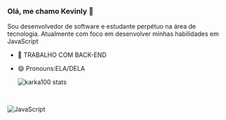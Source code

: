 ### Olá, me chamo Kevinly 👋
Sou desenvolvedor de software e estudante perpétuo na área de tecnologia. Atualmente com foco em desenvolver minhas habilidades em JavaScript

- 👯 TRABALHO COM BACK-END
- 😄 Pronouns:ELA/DELA

  ![karka100 stats](https://github-readme-stats.vercel.app/api?username=karla100&theme=shadow_red&show_icons=true)
<div style="display: inline_block"><br>

            
          
</div>
          
![JavaScript](https://img.shields.io/badge/JavaScript-000?style=for-the-badge&logo=javascript) 


